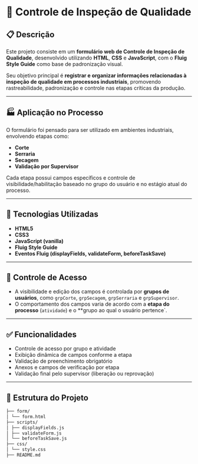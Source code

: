 # 🧪 Controle de Inspeção de Qualidade

## 📋 Descrição

Este projeto consiste em um **formulário web de Controle de Inspeção de Qualidade**, desenvolvido utilizando **HTML**, **CSS** e **JavaScript**, com o **Fluig Style Guide** como base de padronização visual.

Seu objetivo principal é **registrar e organizar informações relacionadas à inspeção de qualidade em processos industriais**, promovendo rastreabilidade, padronização e controle nas etapas críticas da produção.

---

## 🏭 Aplicação no Processo

O formulário foi pensado para ser utilizado em ambientes industriais, envolvendo etapas como:

- **Corte**
- **Serraria**
- **Secagem**
- **Validação por Supervisor**

Cada etapa possui campos específicos e controle de visibilidade/habilitação baseado no grupo do usuário e no estágio atual do processo.

---

## 🔧 Tecnologias Utilizadas

- **HTML5**  
- **CSS3**  
- **JavaScript (vanilla)**  
- **Fluig Style Guide**  
- **Eventos Fluig (displayFields, validateForm, beforeTaskSave)**  

---

## 🔐 Controle de Acesso

- A visibilidade e edição dos campos é controlada por **grupos de usuários**, como `grpCorte`, `grpSecagem`, `grpSerraria` e `grpSupervisor`.
- O comportamento dos campos varia de acordo com a **etapa do processo** (`atividade`) e o **grupo ao qual o usuário pertence`.

---

## ✅ Funcionalidades

- Controle de acesso por grupo e atividade
- Exibição dinâmica de campos conforme a etapa
- Validação de preenchimento obrigatório
- Anexos e campos de verificação por etapa
- Validação final pelo supervisor (liberação ou reprovação)

---

## 📂 Estrutura do Projeto
```bash
├── form/
│ └── form.html
├── scripts/
│ ├── displayFields.js
│ ├── validateForm.js
│ └── beforeTaskSave.js
├── css/
│ └── style.css
├── README.md
```
